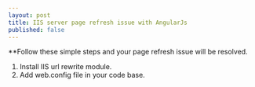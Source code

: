 ```yaml
---
layout: post
title: IIS server page refresh issue with AngularJs
published: false
---
```


**Follow these simple steps and your page refresh issue will be resolved.

  1. Install IIS url rewrite module.
  2. Add web.config file in your code base.
 
 <?xml version="1.0" encoding="utf-8"?> 
  <configuration>
      <system.webServer>
          <rewrite>
              <rules> 
                  <rule name="Main Rule" stopProcessing="true">
                      <match url=".*" />
                      <conditions logicalGrouping="MatchAll">
                          <add input="{REQUEST_FILENAME}" matchType="IsFile" negate="true" />                                 
                          <add input="{REQUEST_FILENAME}" matchType="IsDirectory" negate="true" />
                      </conditions>
                      <action type="Rewrite" url="/" />
                    </rule>
              </rules>
          </rewrite>
      </system.webServer>
  </configuration>




